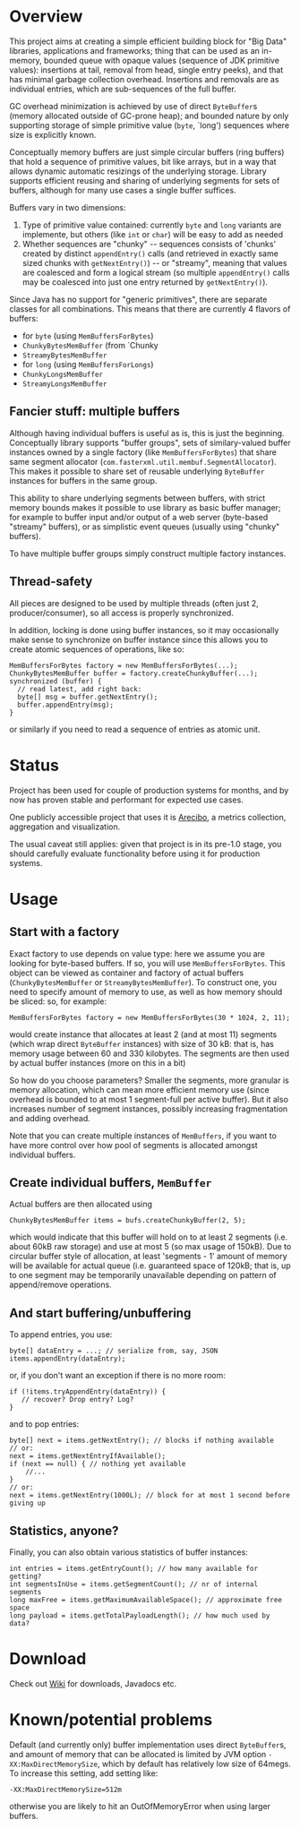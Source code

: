 # Overview

This project aims at creating a simple efficient building block for "Big Data" libraries, applications and frameworks; thing that can be used as an in-memory, bounded queue with opaque values (sequence of JDK primitive values): insertions at tail, removal from head, single entry peeks), and that has minimal garbage collection overhead. Insertions and removals are as individual entries, which are sub-sequences of the full buffer.

GC overhead minimization is achieved by use of direct `ByteBuffer`s (memory allocated outside of GC-prone heap); and bounded nature by only supporting storage of simple primitive value (`byte`, `long') sequences where size is explicitly known.

Conceptually memory buffers are just simple circular buffers (ring buffers) that hold a sequence of primitive values, bit like arrays, but in a way that allows dynamic automatic resizings of the underlying storage.
Library supports efficient reusing and sharing of underlying segments for sets of buffers, although for many use cases a single buffer suffices.

Buffers vary in two dimensions:

1. Type of primitive value contained: currently `byte` and `long` variants are implemente, but others (like `int` or `char`) will be easy to add as needed
2. Whether sequences are "chunky" -- sequences consists of 'chunks' created by distinct `appendEntry()` calls (and retrieved in exactly same sized chunks with `getNextEntry()`) -- or "streamy", meaning that values are coalesced and form a logical stream (so multiple `appendEntry()` calls may be coalesced into just one entry returned by `getNextEntry()`).

Since Java has no support for "generic primitives", there are separate classes for all combinations.
This means that there are currently 4 flavors of buffers:

* for `byte` (using `MemBuffersForBytes`)
 * `ChunkyBytesMemBuffer` (from `Chunky
 * `StreamyBytesMemBuffer`
* for `long` (using `MemBuffersForLongs`)
 * `ChunkyLongsMemBuffer`
 * `StreamyLongsMemBuffer`

## Fancier stuff: multiple buffers

Although having individual buffers is useful as is, this is just the beginning.
Conceptually library supports "buffer groups", sets of similary-valued buffer instances owned by a single factory (like `MemBuffersForBytes`) that share same segment allocator (`com.fasterxml.util.membuf.SegmentAllocator`).
This makes it possible to share set of reusable underlying `ByteBuffer` instances for buffers in the same group.

This ability to share underlying segments between buffers, with strict memory bounds makes it possible to use library as basic buffer manager; for example to buffer input and/or output of a web server (byte-based "streamy" buffers), or as simplistic event queues (usually using "chunky" buffers).

To have multiple buffer groups simply construct multiple factory instances.

## Thread-safety

All pieces are designed to be used by multiple threads (often just 2, producer/consumer), so all access is properly synchronized.

In addition, locking is done using buffer instances, so it may occasionally make sense to synchronize on buffer instance since this allows you to create atomic sequences of operations, like so:

    MemBuffersForBytes factory = new MemBuffersForBytes(...);
    ChunkyBytesMemBuffer buffer = factory.createChunkyBuffer(...);
    synchronized (buffer) {
      // read latest, add right back:
      byte[] msg = buffer.getNextEntry();
      buffer.appendEntry(msg);
    }

or similarly if you need to read a sequence of entries as atomic unit.

# Status

Project has been used for couple of production systems for months,
and by now has proven stable and performant for expected use cases.

One publicly accessible project that uses it is [Arecibo](https://github.com/ning/Arecibo),
a metrics collection, aggregation and visualization.

The usual caveat still applies: given that project is in its pre-1.0 stage,
you should carefully evaluate functionality before using it for
production systems.

# Usage

## Start with a factory

Exact factory to use depends on value type: here we assume you are looking
for byte-based buffers. If so, you will use `MemBuffersForBytes`.
This object can be viewed as container and factory of actual buffers
(`ChunkyBytesMemBuffer` or `StreamyBytesMemBuffer`).
To construct one, you need to specify amount of memory to use, as well as how memory should be sliced: so, for example:

    MemBuffersForBytes factory = new MemBuffersForBytes(30 * 1024, 2, 11);

would create instance that allocates at least 2 (and at most 11) segments (which wrap direct `ByteBuffer` instances) with size of 30 kB: that is, has memory usage between 60 and 330 kilobytes.
The segments are then used by actual buffer instances (more on this in a bit)

So how do you choose parameters? Smaller the segments, more granular is memory allocation, which can mean more efficient memory use (since overhead is bounded to at most 1 segment-full per active buffer). But it also increases number of segment instances, possibly increasing fragmentation and adding overhead.

Note that you can create multiple instances of `MemBuffers`, if you want to have more control over how pool of segments is allocated amongst individual buffers.

## Create individual buffers, `MemBuffer`

Actual buffers are then allocated using

    ChunkyBytesMemBuffer items = bufs.createChunkyBuffer(2, 5);

which would indicate that this buffer will hold on to at least 2 segments (i.e. about 60kB raw storage) and use at most 5 (so max usage of 150kB).
Due to circular buffer style of allocation, at least 'segments - 1' amount of memory will be available for actual queue (i.e. guaranteed space of 120kB; that is, up to one segment may be temporarily unavailable depending on pattern of append/remove operations.

## And start buffering/unbuffering

To append entries, you use:

    byte[] dataEntry = ...; // serialize from, say, JSON
    items.appendEntry(dataEntry);

or, if you don't want an exception if there is no more room:

    if (!items.tryAppendEntry(dataEntry)) {
       // recover? Drop entry? Log?
    }

and to pop entries:

    byte[] next = items.getNextEntry(); // blocks if nothing available
    // or:
    next = items.getNextEntryIfAvailable();
    if (next == null) { // nothing yet available
        //...
    }
    // or:
    next = items.getNextEntry(1000L); // block for at most 1 second before giving up

## Statistics, anyone?

Finally, you can also obtain various statistics of buffer instances:

    int entries = items.getEntryCount(); // how many available for getting?
    int segmentsInUse = items.getSegmentCount(); // nr of internal segments
    long maxFree = items.getMaximumAvailableSpace(); // approximate free space
    long payload = items.getTotalPayloadLength(); // how much used by data?

# Download

Check out [Wiki](https://github.com/cowtowncoder/low-gc-membuffers/wiki) for downloads, Javadocs etc.

# Known/potential problems

Default (and currently only) buffer implementation uses direct `ByteBuffer`s, and amount of memory that can be allocated is limited by JVM option `-XX:MaxDirectMemorySize`, which by default has relatively low size of 64megs.
To increase this setting, add setting like:

    -XX:MaxDirectMemorySize=512m

otherwise you are likely to hit an OutOfMemoryError when using larger buffers.
